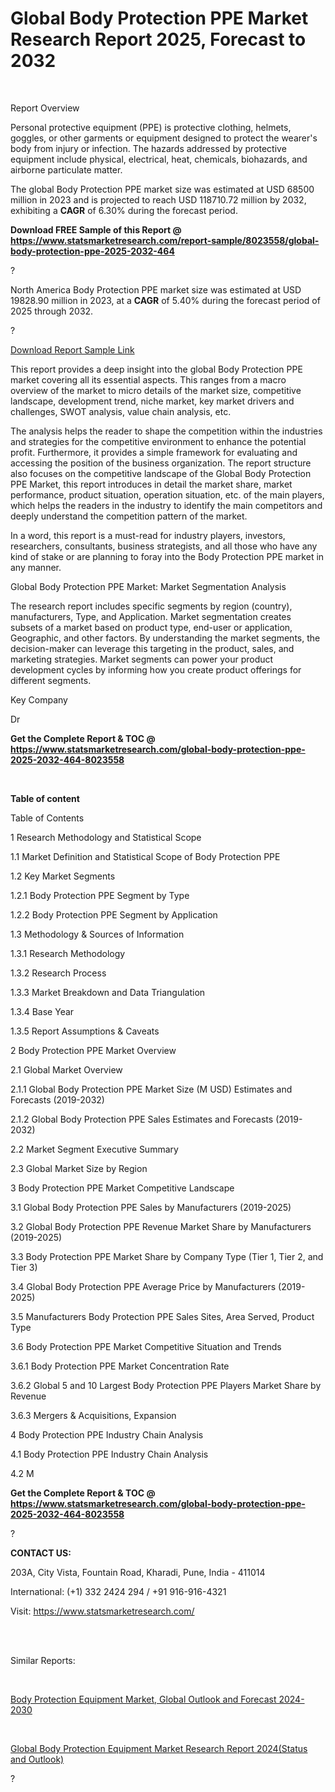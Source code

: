 <h1>Global Body Protection PPE Market Research Report 2025, Forecast to 2032</h1><br/><p>Report Overview</p>
 
 
 
 <p>Personal protective equipment (PPE) is protective clothing, helmets, goggles, or other garments or equipment designed to protect the wearer&#39;s body from injury or infection. The hazards addressed by protective equipment include physical, electrical, heat, chemicals, biohazards, and airborne particulate matter.</p>
 
 
 
 <p>The global Body Protection PPE market size was estimated at USD 68500 million in 2023 and is projected to reach USD 118710.72 million by 2032, exhibiting a <strong>CAGR</strong> of 6.30% during the forecast period.</p>
 
 
 
 <div><b>Download FREE Sample of this Report @ <a href="https://www.statsmarketresearch.com/download-free-sample/8023558/global-body-protection-ppe-2025-2032-464">https://www.statsmarketresearch.com/report-sample/8023558/global-body-protection-ppe-2025-2032-464</a></b></div>
 
 
 
 <p>? </p>
 
 
 
 <p>North America Body Protection PPE market size was estimated at USD 19828.90 million in 2023, at a <strong>CAGR</strong> of 5.40% during the forecast period of 2025 through 2032.</p>
 
 
 
 <p>? </p>
 
 
 
 <p><a href="https://www.statsmarketresearch.com/download-free-sample/8023558/global-body-protection-ppe-2025-2032-464">Download Report Sample Link</a></p>
 
 
 
 <p>This report provides a deep insight into the global Body Protection PPE market covering all its essential aspects. This ranges from a macro overview of the market to micro details of the market size, competitive landscape, development trend, niche market, key market drivers and challenges, SWOT analysis, value chain analysis, etc.</p>
 
 
 
 <p>The analysis helps the reader to shape the competition within the industries and strategies for the competitive environment to enhance the potential profit. Furthermore, it provides a simple framework for evaluating and accessing the position of the business organization. The report structure also focuses on the competitive landscape of the Global Body Protection PPE Market, this report introduces in detail the market share, market performance, product situation, operation situation, etc. of the main players, which helps the readers in the industry to identify the main competitors and deeply understand the competition pattern of the market.</p>
 
 
 
 <p>In a word, this report is a must-read for industry players, investors, researchers, consultants, business strategists, and all those who have any kind of stake or are planning to foray into the Body Protection PPE market in any manner.</p>
 
 
 
 <p>Global Body Protection PPE Market: Market Segmentation Analysis</p>
 
 
 
 <p>The research report includes specific segments by region (country), manufacturers, Type, and Application. Market segmentation creates subsets of a market based on product type, end-user or application, Geographic, and other factors. By understanding the market segments, the decision-maker can leverage this targeting in the product, sales, and marketing strategies. Market segments can power your product development cycles by informing how you create product offerings for different segments.</p>
 
 
 
 <p>Key Company</p>
 
 
 
 <p>Dr</p>
 
 
 
 <div><b>Get the Complete Report & TOC @ <a href="https://www.statsmarketresearch.com/global-body-protection-ppe-2025-2032-464-8023558">https://www.statsmarketresearch.com/global-body-protection-ppe-2025-2032-464-8023558</a></b></div>
 
 
 
 <p><br />
 
 <b>Table of content</b></p>
 
 
 
 <p>Table of Contents<br />
 
 1 Research Methodology and Statistical Scope<br />
 
 1.1 Market Definition and Statistical Scope of Body Protection PPE<br />
 
 1.2 Key Market Segments<br />
 
 1.2.1 Body Protection PPE Segment by Type<br />
 
 1.2.2 Body Protection PPE Segment by Application<br />
 
 1.3 Methodology & Sources of Information<br />
 
 1.3.1 Research Methodology<br />
 
 1.3.2 Research Process<br />
 
 1.3.3 Market Breakdown and Data Triangulation<br />
 
 1.3.4 Base Year<br />
 
 1.3.5 Report Assumptions & Caveats<br />
 
 2 Body Protection PPE Market Overview<br />
 
 2.1 Global Market Overview<br />
 
 2.1.1 Global Body Protection PPE Market Size (M USD) Estimates and Forecasts (2019-2032)<br />
 
 2.1.2 Global Body Protection PPE Sales Estimates and Forecasts (2019-2032)<br />
 
 2.2 Market Segment Executive Summary<br />
 
 2.3 Global Market Size by Region<br />
 
 3 Body Protection PPE Market Competitive Landscape<br />
 
 3.1 Global Body Protection PPE Sales by Manufacturers (2019-2025)<br />
 
 3.2 Global Body Protection PPE Revenue Market Share by Manufacturers (2019-2025)<br />
 
 3.3 Body Protection PPE Market Share by Company Type (Tier 1, Tier 2, and Tier 3)<br />
 
 3.4 Global Body Protection PPE Average Price by Manufacturers (2019-2025)<br />
 
 3.5 Manufacturers Body Protection PPE Sales Sites, Area Served, Product Type<br />
 
 3.6 Body Protection PPE Market Competitive Situation and Trends<br />
 
 3.6.1 Body Protection PPE Market Concentration Rate<br />
 
 3.6.2 Global 5 and 10 Largest Body Protection PPE Players Market Share by Revenue<br />
 
 3.6.3 Mergers & Acquisitions, Expansion<br />
 
 4 Body Protection PPE Industry Chain Analysis<br />
 
 4.1 Body Protection PPE Industry Chain Analysis<br />
 
 4.2 M</p>
 
 
 
 <div><b>Get the Complete Report & TOC @ <a href="https://www.statsmarketresearch.com/global-body-protection-ppe-2025-2032-464-8023558">https://www.statsmarketresearch.com/global-body-protection-ppe-2025-2032-464-8023558</a></b></div>
 
 
 
 <p>? </p>
 
 
 
 <p><b>CONTACT US:</b><br />
 
 203A, City Vista, Fountain Road, Kharadi, Pune, India - 411014<br />
 
 International: (+1) 332 2424 294 / +91 916-916-4321<br />
 
 Visit: <a href="https://www.statsmarketresearch.com/">https://www.statsmarketresearch.com/</a><br />
 
 <br />
 
 <br />
 
 Similar Reports:<br />
 
 <br />
 
 <a href="https://www.statsmarketresearch.com/global-body-protection-equipment-forecast-2024-2030-882-7898875">Body Protection Equipment Market, Global Outlook and Forecast 2024-2030</a><br />
 
 <br />
 
 <a href="https://www.statsmarketresearch.com/global-body-protection-equipment-2024-663-7889625">Global Body Protection Equipment Market Research Report 2024(Status and Outlook)</a><br />
 
 ? </p>